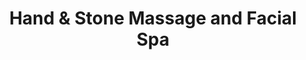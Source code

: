 ---
title: "Hand & Stone Massage and Facial Spa"
url: /danville/hand-and-stone-massage-and-facial-spa/
shop: massage
---
